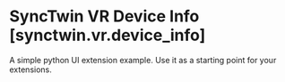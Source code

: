 # SyncTwin VR Device Info [synctwin.vr.device_info]

A simple python UI extension example. Use it as a starting point for your extensions.
